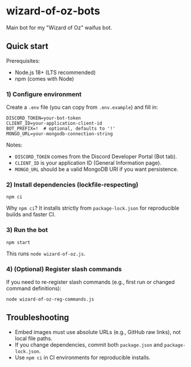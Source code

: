 # wizard-of-oz-bots

Main bot for my "Wizard of Oz" waifus bot.

## Quick start

Prerequisites:

- Node.js 18+ (LTS recommended)
- npm (comes with Node)

### 1) Configure environment

Create a `.env` file (you can copy from `.env.example`) and fill in:

```
DISCORD_TOKEN=your-bot-token
CLIENT_ID=your-application-client-id
BOT_PREFIX=!  # optional, defaults to '!'
MONGO_URL=your-mongodb-connection-string
```

Notes:

- `DISCORD_TOKEN` comes from the Discord Developer Portal (Bot tab).
- `CLIENT_ID` is your application ID (General Information page).
- `MONGO_URL` should be a valid MongoDB URI if you want persistence.

### 2) Install dependencies (lockfile-respecting)

```
npm ci
```

Why `npm ci`? It installs strictly from `package-lock.json` for reproducible builds and faster CI.

### 3) Run the bot

```
npm start
```

This runs `node wizard-of-oz.js`.

### 4) (Optional) Register slash commands

If you need to re-register slash commands (e.g., first run or changed command definitions):

```
node wizard-of-oz-reg-commands.js
```

## Troubleshooting

- Embed images must use absolute URLs (e.g., GitHub raw links), not local file paths.
- If you change dependencies, commit both `package.json` and `package-lock.json`.
- Use `npm ci` in CI environments for reproducible installs.
